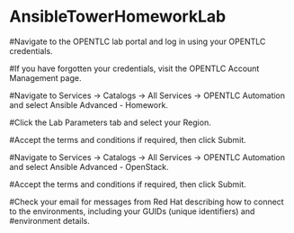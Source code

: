 # AnsibleTowerHomeworkLab

#Navigate to the OPENTLC lab portal and log in using your OPENTLC credentials.

#If you have forgotten your credentials, visit the OPENTLC Account Management page.

#Navigate to Services → Catalogs → All Services → OPENTLC Automation and select Ansible Advanced - Homework.

#Click the Lab Parameters tab and select your Region.

#Accept the terms and conditions if required, then click Submit.

#Navigate to Services → Catalogs → All Services → OPENTLC Automation and select Ansible Advanced - OpenStack.

#Accept the terms and conditions if required, then click Submit.

#Check your email for messages from Red Hat describing how to connect to the environments, including your GUIDs (unique identifiers) and #environment details.

